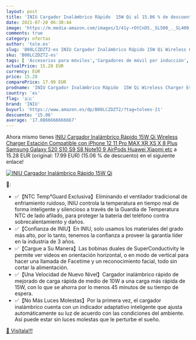 ```yaml
---
layout: post
title: 'INIU Cargador Inalámbrico Rápido  15W Qi al 15.06 % de descuento'
date: 2021-07-20 06:30:44
image: 'https://m.media-amazon.com/images/I/41y-rOtCnDS._SL500_._SL400_.jpg'
comments: true
category: ofertas
author: 'tole.es'
slug: 'B08LCZDZT2-es INIU Cargador Inalámbrico Rápido 15W Qi Wireless Charger...'
sku: 'B08LCZDZT2-es'
tags: [ 'Accesorios para móviles','Cargadores de móvil por inducción','Cargadores para móviles','Comunicación móvil y accesorios','Electrónica','iniu','iphone', ]
actualPrice: 15.28 EUR
currency: EUR
price: 15.28
comparePrice: 17.99 EUR
prodname: 'INIU Cargador Inalámbrico Rápido  15W Qi Wireless Charger Estación Compatible con iPhone 12 11 Pro MAX XR XS X 8 Plus Samsung Galaxy S20 S10 S9 S8 Note10 9 AirPods Huawei Xiaomi etc'
country: 'es'
flag: '🇪🇸'
brand: 'INIU'
buyurl: 'https://www.amazon.es/dp/B08LCZDZT2/?tag=tolees-21'
descuento: '15.06'
average: '17.0866666666667'
---
```


Ahora mismo tienes [INIU Cargador Inalámbrico Rápido  15W Qi Wireless Charger Estación Compatible con iPhone 12 11 Pro MAX XR XS X 8 Plus Samsung Galaxy S20 S10 S9 S8 Note10 9 AirPods Huawei Xiaomi etc](https://www.amazon.es/dp/B08LCZDZT2/?tag=tolees-21) a 15.28 EUR (original: 17.99 EUR) (15.06 %  de descuento) en el siguiente enlace!

[![INIU Cargador Inalámbrico Rápido  15W Qi](https://m.media-amazon.com/images/I/41y-rOtCnDS._SL500_._SL400_.jpg)](https://www.amazon.es/dp/B08LCZDZT2/?tag=tolees-21)

🔎:

- ✅【NTC Temp°Guard Exclusiva】Eliminando el ventilador tradicional de enfriamiento ruidoso, INIU controla la temperatura en tiempo real de forma inteligente y silencioso a través de la Guardia de Temperatura NTC de lado afilado, para proteger la batería del teléfono contra sobrecalentamiento y daños.
- ✅【Confianza de INIU】En INIU, solo usamos los materiales del grado más alto, por lo tanto, tenemos la confianza a proveer la garantía líder en la industria de 3 años.
- ✅【Cargue a Su Manera】Las bobinas duales de SuperConductivity le permite ver videos en orientación horizontal, o en modo de vertical para hacer una llamada de Facetime y un reconocimiento facial, todo sin cortar la alimentación.
- ✅【Una Velocidad de Nuevo Nivel】Cargador inalámbrico rápido de mejorado de carga rápida de medio de 10W a una carga más rápida de 15W, con lo que se ahorra por lo menos 45 minutos de su tiempo de espera.
- ✅【No Más Luces Molestas】Por la primera vez, el cargador inalámbrico cuenta con un indicador adaptativo inteligente que ajusta automáticamente su luz de acuerdo con las condiciones del ambiente. Así puede estar sin luces molestas que le perturbe el sueño.

[🛒 Visítala!!!](https://www.amazon.es/dp/B08LCZDZT2/?tag=tolees-21)

